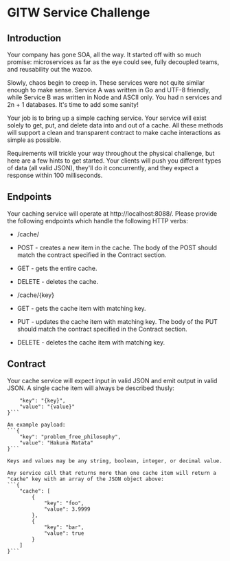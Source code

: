 GITW Service Challenge
===

Introduction
--------------------
Your company has gone SOA, all the way. It started off with so much promise: microservices as far as the eye could see, fully decoupled teams, and reusability out the wazoo.

Slowly, chaos begin to creep in. These services were not quite similar enough to make sense. Service A was written in Go and UTF-8 friendly, while Service B was written in Node and ASCII only. You had n services and 2n + 1 databases. It's time to add some sanity!

Your job is to bring up a simple caching service. Your service will exist solely to get, put, and delete data into and out of a cache. All these methods will support a clean and transparent contract to make cache interactions as simple as possible.

Requirements will trickle your way throughout the physical challenge, but here are a few hints to get started. Your clients will push you different types of data (all valid JSON), they'll do it concurrently, and they expect a response within 100 milliseconds.

Endpoints
--------------------
Your caching service will operate at http://localhost:8088/. Please provide the following endpoints which handle the following HTTP verbs:
* /cache/
 * POST - creates a new item in the cache. The body of the POST should match the contract specified in the Contract section. 
 * GET - gets the entire cache.
 * DELETE - deletes the cache.

* /cache/{key}
 * GET - gets the cache item with matching key.
 * PUT - updates the cache item with matching key. The body of the PUT should match the contract specified in the Contract section.
 * DELETE - deletes the cache item with matching key.

Contract
--------------------
Your cache service will expect input in valid JSON and emit output in valid JSON. A single cache item will always be described thusly:
```{
    "key": "{key}",
    "value": "{value}"
}```

An example payload:
```{
    "key": "problem_free_philosophy",
    "value": "Hakuna Matata"
}```

Keys and values may be any string, boolean, integer, or decimal value.

Any service call that returns more than one cache item will return a "cache" key with an array of the JSON object above:
```{
    "cache": [
        {
            "key": "foo",
            "value": 3.9999
        },
        {
            "key": "bar",
            "value": true
        }
    ]
}```

